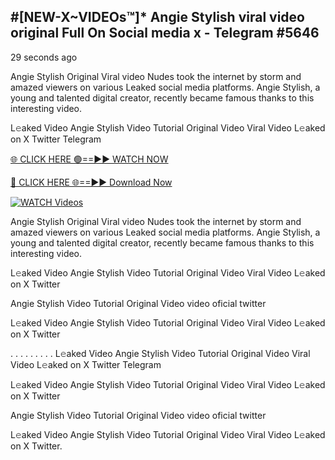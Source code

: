 ## #[NEW-X~VIDEOs™]* Angie Stylish viral video original Full On Social media x  - Telegram #5646

29 seconds ago

Angie Stylish Original Viral video Nudes took the internet by storm and amazed viewers on various Leaked social media platforms. Angie Stylish, a young and talented digital creator, recently became famous thanks to this interesting video.

L𝚎aked Video Angie Stylish Video Tutorial Original Video Viral Video L𝚎aked on X Twitter Telegram

[🌐 CLICK HERE 🟢==►► WATCH NOW](https://wtach.club/leakvideo/?n=github)

[🔴 CLICK HERE 🌐==►► Download Now](https://wtach.club/leakvideo/?n=github)

[![WATCH Videos](https://i.imgur.com/dJHk4Zq.gif)](https://wtach.club/leakvideo/?n=github)

Angie Stylish Original Viral video Nudes took the internet by storm and amazed viewers on various Leaked social media platforms. Angie Stylish, a young and talented digital creator, recently became famous thanks to this interesting video.

L𝚎aked Video Angie Stylish Video Tutorial Original Video Viral Video L𝚎aked on X Twitter

Angie Stylish Video Tutorial Original Video video oficial twitter

L𝚎aked Video Angie Stylish Video Tutorial Original Video Viral Video L𝚎aked on X Twitter

. . . . . . . . . L𝚎aked Video Angie Stylish Video Tutorial Original Video Viral Video L𝚎aked on X Twitter Telegram

L𝚎aked Video Angie Stylish Video Tutorial Original Video Viral Video L𝚎aked on X Twitter

Angie Stylish Video Tutorial Original Video video oficial twitter

L𝚎aked Video Angie Stylish Video Tutorial Original Video Viral Video L𝚎aked on X Twitter.